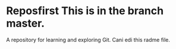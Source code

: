 # Reposfirst This is in the branch master. 
A repository for learning and exploring Git. 
Cani edi this radme file.
